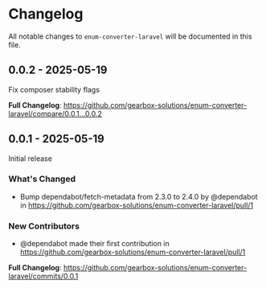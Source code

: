 # Changelog

All notable changes to `enum-converter-laravel` will be documented in this file.

## 0.0.2 - 2025-05-19

Fix composer stability flags

**Full Changelog**: https://github.com/gearbox-solutions/enum-converter-laravel/compare/0.0.1...0.0.2

## 0.0.1 - 2025-05-19

Initial release

### What's Changed

* Bump dependabot/fetch-metadata from 2.3.0 to 2.4.0 by @dependabot in https://github.com/gearbox-solutions/enum-converter-laravel/pull/1

### New Contributors

* @dependabot made their first contribution in https://github.com/gearbox-solutions/enum-converter-laravel/pull/1

**Full Changelog**: https://github.com/gearbox-solutions/enum-converter-laravel/commits/0.0.1
